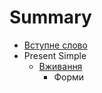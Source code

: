 # Summary

* [Вступне слово](README.md)
* Present Simple
   * [Вживання](1/vjivannya.md)
       * Форми

